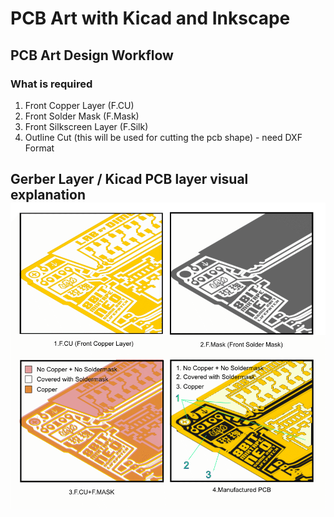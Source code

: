 # PCB Art with Kicad and Inkscape

## PCB Art Design Workflow

### What is required

1. Front Copper Layer \(F.CU\)
2. Front Solder Mask \(F.Mask\)
3. Front Silkscreen Layer \(F.Silk\)
4. Outline Cut \(this will be used for cutting the pcb shape\) - need DXF Format

## Gerber Layer / Kicad PCB layer visual explanation![](/assets/Kicad_soldermask_copper.png)



